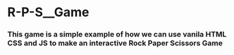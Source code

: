# R-P-S__Game


### This game is a simple example of how we can use vanila HTML CSS and JS to make an interactive Rock Paper Scissors Game 
